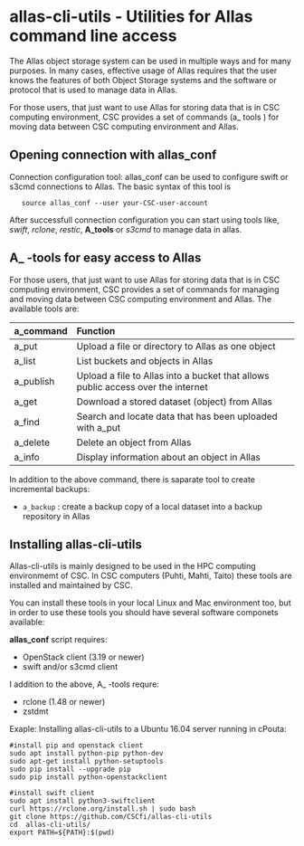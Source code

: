 # allas-cli-utils - Utilities for Allas command line access

The Allas object storage system can be used in multiple ways and for many purposes. 
In many cases, effective usage of Allas requires that the user knows the features of 
both Object Storage systems and the software or protocol that is used to manage data in Allas.

For those users, that just want to use Allas for storing data that is in CSC computing environment, 
CSC provides a set of commands (a_ tools ) for moving data between CSC computing environment and Allas.

## Opening connection with allas_conf

Connection configuration tool: allas_conf can be used to configure swift or s3cmd connections to Allas. 
The basic syntax of this tool is

```text
   source allas_conf --user your-CSC-user-account
```

After successfull connection configuration you can start using tools like, _swift_, _rclone_, _restic_, __A_tools__
or _s3cmd_ to manage data in allas.

## A_ -tools for easy access to Allas

For those users, that just want to use Allas for storing data that is in CSC computing environment, CSC provides a set of commands for managing and moving data between CSC computing environment and Allas. The available tools are:
  
|a_command | Function |
| :--- | :--- |
| a_put | Upload a file or directory to Allas as one object |
| a_list | List buckets and objects in Allas |
| a_publish | Upload a file to Allas into a bucket that allows public access over the internet |
| a_get | Download a stored dataset (object) from Allas |
| a_find | Search and locate data that has been uploaded with a_put |
| a_delete | Delete an object from Allas |
| a_info | Display information about an object in Allas |
   
In addition to the above command, there is saparate tool to create incremental backups:

*    `a_backup` : create a backup copy of a local dataset into a backup repository in Allas


## Installing allas-cli-utils

Allas-cli-utils is mainly designed to be used in the HPC computing environmemt of CSC.
In CSC computers (Puhti, Mahti, Taito) these tools are installed and maintained by CSC.

You can install these tools in your local Linux and Mac environment too, but in order to use
these tools you should have several software componets available:

__allas_conf__ script requires:

*   OpenStack client (3.19 or newer)
*   swift and/or s3cmd client

I addition to the above, A_ -tools requre:

*   rclone (1.48 or newer)
*   zstdmt


Exaple: Installing allas-cli-utils to a Ubuntu 16.04 server running in cPouta:

```text
#install pip and openstack client
sudo apt install python-pip python-dev
sudo apt-get install python-setuptools
sudo pip install --upgrade pip
sudo pip install python-openstackclient

#install swift client
sudo apt install python3-swiftclient
curl https://rclone.org/install.sh | sudo bash
git clone https://github.com/CSCfi/allas-cli-utils
cd  allas-cli-utils/
export PATH=${PATH}:$(pwd)
```
 
